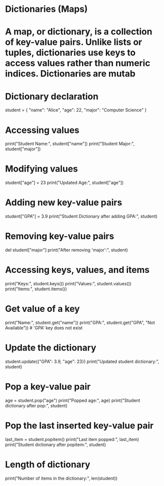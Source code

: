 

  # Dictionaries (Maps)
  # A map, or dictionary, is a collection of key-value pairs. Unlike lists or tuples, dictionaries use keys to access values rather than numeric indices. Dictionaries are mutab
  # Dictionary declaration
student = {
    "name": "Alice",
    "age": 22,
    "major": "Computer Science"
}

# Accessing values
print("Student Name:", student["name"])
print("Student Major:", student["major"])

# Modifying values
student["age"] = 23
print("Updated Age:", student["age"])

# Adding new key-value pairs
student["GPA"] = 3.9
print("Student Dictionary after adding GPA:", student)

# Removing key-value pairs
del student["major"]
print("After removing 'major':", student)


  # Accessing keys, values, and items
print("Keys:", student.keys())
print("Values:", student.values())
print("Items:", student.items())

# Get value of a key
print("Name:", student.get("name"))
print("GPA:", student.get("GPA", "Not Available"))  # 'GPA' key does not exist

# Update the dictionary
student.update({"GPA": 3.9, "age": 23})
print("Updated student dictionary:", student)

# Pop a key-value pair
age = student.pop("age")
print("Popped age:", age)
print("Student dictionary after pop:", student)

# Pop the last inserted key-value pair
last_item = student.popitem()
print("Last item popped:", last_item)
print("Student dictionary after popitem:", student)

# Length of dictionary
print("Number of items in the dictionary:", len(student))
